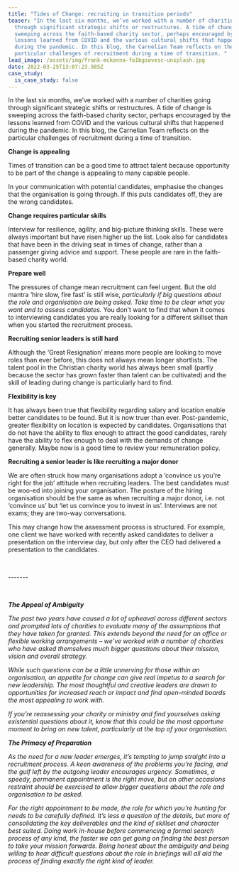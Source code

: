 ```yaml
---
title: "Tides of Change: recruiting in transition periods"
teaser: "In the last six months, we’ve worked with a number of charities going
  through significant strategic shifts or restructures. A tide of change is
  sweeping across the faith-based charity sector, perhaps encouraged by the
  lessons learned from COVID and the various cultural shifts that happened
  during the pandemic. In this blog, the Carnelian Team reflects on the
  particular challenges of recruitment during a time of transition. "
lead_image: /assets/img/frank-mckenna-fo1bgsovesc-unsplash.jpg
date: 2022-03-25T13:07:23.985Z
case_study:
  is_case_study: false
---
```

In the last six months, we’ve worked with a number of charities going through significant strategic shifts or restructures. A tide of change is sweeping across the faith-based charity sector, perhaps encouraged by the lessons learned from COVID and the various cultural shifts that happened during the pandemic. In this blog, the Carnelian Team reflects on the particular challenges of recruitment during a time of transition. 

**Change is appealing**

Times of transition can be a good time to attract talent because opportunity to be part of the change is appealing to many capable people.

In your communication with potential candidates, emphasise the changes that the organisation is going through. If this puts candidates off, they are the wrong candidates.

**Change requires particular skills**

Interview for resilience, agility, and big-picture thinking skills. These were always important but have risen higher up the list. Look also for candidates that have been in the driving seat in times of change, rather than a passenger giving advice and support. These people are rare in the faith-based charity world.

**Prepare well**

The pressures of change mean recruitment can feel urgent. But the old mantra ‘hire slow, fire fast’ is still wise, *particularly if big questions about the role and organisation are being asked. Take time to be clear what you want and to assess candidates.* You don’t want to find that when it comes to interviewing candidates you are really looking for a different skillset than when you started the recruitment process.

**Recruiting senior leaders is still hard**

Although the ‘Great Resignation’ means more people are looking to move roles than ever before, this does not always mean longer shortlists. The talent pool in the Christian charity world has always been small (partly because the sector has grown faster than talent can be cultivated) and the skill of leading during change is particularly hard to find.

**Flexibility is key**

It has always been true that flexibility regarding salary and location enable better candidates to be found. But it is now truer than ever. Post-pandemic, greater flexibility on location is expected by candidates. Organisations that do not have the ability to flex enough to attract the good candidates, rarely have the ability to flex enough to deal with the demands of change generally. Maybe now is a good time to review your remuneration policy.

**Recruiting a senior leader is like recruiting a major donor**

We are often struck how many organisations adopt a ‘convince us you’re right for the job’ attitude when recruiting leaders. The best candidates must be woo-ed into joining your organisation. The posture of the hiring organisation should be the same as when recruiting a major donor, i.e. not ‘convince us’ but ‘let us convince you to invest in us’. Interviews are not exams; they are two-way conversations.

This may change how the assessment process is structured. For example, one client we have worked with recently asked candidates to deliver a presentation on the interview day, but only after the CEO had delivered a presentation to the candidates.

 

\-------

 

***The Appeal of Ambiguity***

*The past two years have caused a lot of upheaval across different sectors and prompted lots of charities to evaluate many of the assumptions that they have taken for granted. This extends beyond the need for an office or flexible working arrangements – we’ve worked with a number of charities who have asked themselves much bigger questions about their mission, vision and overall strategy.*

*While such questions can be a little unnerving for those within an organisation, an appetite for change can give real impetus to a search for new leadership. The most thoughtful and creative leaders are drawn to opportunities for increased reach or impact and find open-minded boards the most appealing to work with.*

*If you’re reassessing your charity or ministry and find yourselves asking existential questions about it, know that this could be the most opportune moment to bring on new talent, particularly at the top of your organisation.*



***The Primacy of Preparation***

*As the need for a new leader emerges, it’s tempting to jump straight into a recruitment process. A keen awareness of the problems you’re facing, and the gulf left by the outgoing leader encourages urgency. Sometimes, a speedy, permanent appointment is the right move, but on other occasions restraint should be exercised to allow bigger questions about the role and organisation to be asked.* 

*For the right appointment to be made, the role for which you’re hunting for needs to be carefully defined. It’s less a question of the details, but more of consolidating the key deliverables and the kind of skillset and character best suited. Doing work in-house before commencing a formal search process of any kind, the faster we can get going on finding the best person to take your mission forwards. Being honest about the ambiguity and being willing to hear difficult questions about the role in briefings will all aid the process of finding exactly the right kind of leader.*